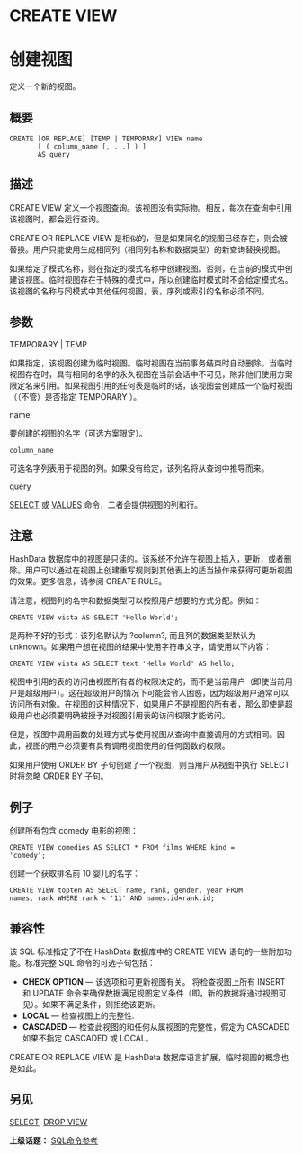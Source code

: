 # CREATE VIEW

# 创建视图

定义一个新的视图。

## 概要

```
CREATE [OR REPLACE] [TEMP | TEMPORARY] VIEW name
       [ ( column_name [, ...] ) ]
       AS query
```

## 描述

CREATE VIEW 定义一个视图查询。该视图没有实际物。相反，每次在查询中引用该视图时，都会运行查询。

CREATE OR REPLACE VIEW 是相似的，但是如果同名的视图已经存在，则会被替换。用户只能使用生成相同列（相同列名称和数据类型）的新查询替换视图。

如果给定了模式名称，则在指定的模式名称中创建视图。否则，在当前的模式中创建该视图。临时视图存在于特殊的模式中，所以创建临时模式时不会给定模式名。该视图的名称与同模式中其他任何视图，表，序列或索引的名称必须不同。

## 参数

TEMPORARY \| TEMP

如果指定，该视图创建为临时视图。临时视图在当前事务结束时自动删除。当临时视图存在时，具有相同的名字的永久视图在当前会话中不可见，除非他们使用方案限定名来引用。如果视图引用的任何表是临时的话，该视图会创建成一个临时视图（（不管）是否指定 TEMPORARY ）。

name

要创建的视图的名字（可选方案限定）。

`column_name`

可选名字列表用于视图的列。如果没有给定，该列名将从查询中推导而来。

query

[SELECT](./select.md) 或 [VALUES](./values.md) 命令，二者会提供视图的列和行。

## 注意

HashData 数据库中的视图是只读的。该系统不允许在视图上插入，更新，或者删除。用户可以通过在视图上创建重写规则到其他表上的适当操作来获得可更新视图的效果。更多信息，请参阅 CREATE RULE。

请注意，视图列的名字和数据类型可以按照用户想要的方式分配。例如：

```
CREATE VIEW vista AS SELECT 'Hello World';
```

是两种不好的形式：该列名默认为 ?column?, 而且列的数据类型默认为 unknown。如果用户想在视图的结果中使用字符串文字，请使用以下内容：

```
CREATE VIEW vista AS SELECT text 'Hello World' AS hello;
```

视图中引用的表的访问由视图所有者的权限决定的，而不是当前用户（即使当前用户是超级用户）。这在超级用户的情况下可能会令人困惑，因为超级用户通常可以访问所有对象。在视图的这种情况下，如果用户不是视图的所有者，那么即使是超级用户也必须要明确被授予对视图引用表的访问权限才能访问。

但是，视图中调用函数的处理方式与使用视图从查询中直接调用的方式相同。因此，视图的用户必须要有具有调用视图使用的任何函数的权限。

如果用户使用 ORDER BY 子句创建了一个视图，则当用户从视图中执行 SELECT 时将忽略 ORDER BY 子句。

## 例子

创建所有包含 comedy 电影的视图：

```
CREATE VIEW comedies AS SELECT * FROM films WHERE kind = 
'comedy';
```

创建一个获取排名前 10 婴儿的名字：

```
CREATE VIEW topten AS SELECT name, rank, gender, year FROM 
names, rank WHERE rank < '11' AND names.id=rank.id;
```

## 兼容性

该 SQL 标准指定了不在 HashData 数据库中的 CREATE VIEW 语句的一些附加功能。标准完整 SQL 命令的可选子句包括：

* **CHECK OPTION** — 该选项和可更新视图有关。 将检查视图上所有 INSERT 和 UPDATE 命令来确保数据满足视图定义条件（即，新的数据将通过视图可见）。如果不满足条件，则拒绝该更新。
* **LOCAL** — 检查视图上的完整性.
* **CASCADED** — 检查此视图的和任何从属视图的完整性，假定为 CASCADED 如果不指定 CASCADED 或 LOCAL。

CREATE OR REPLACE VIEW 是 HashData 数据库语言扩展，临时视图的概念也是如此。

## 另见

[SELECT](./select.md), [DROP VIEW](./drop-view.md)

**上级话题：** [SQL命令参考](./README.md)


